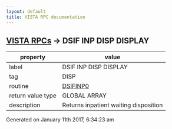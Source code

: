 ```yaml
---
layout: default
title: VISTA RPC documentation
---
```




## [VISTA RPCs](TableOfContent.md) &#8594; DSIF INP DISP DISPLAY 

 property | value 
--- | --- 
 label | DSIF INP DISP DISPLAY
 tag | DISP
 routine | [DSIFINP0](http://code.osehra.org/dox/Routine_DSIFINP0_source.html)
 return value type | GLOBAL ARRAY
 description | Returns inpatient waiting disposition




Generated on January 11th 2017, 6:34:23 am